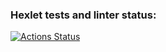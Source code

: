 ### Hexlet tests and linter status:
[![Actions Status](https://github.com/lancer147741/python-project-49/workflows/hexlet-check/badge.svg)](https://github.com/lancer147741/python-project-49/actions)